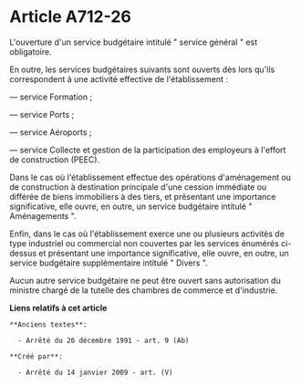 # Article A712-26

L'ouverture d'un service budgétaire intitulé " service général " est obligatoire.

En outre, les services budgétaires suivants sont ouverts dès lors qu'ils correspondent à une activité effective de
l'établissement :

― service Formation ;

― service Ports ;

― service Aéroports ;

― service Collecte et gestion de la participation des employeurs à l'effort de construction (PEEC).

Dans le cas où l'établissement effectue des opérations d'aménagement ou de construction à destination principale d'une
cession immédiate ou différée de biens immobiliers à des tiers, et présentant une importance significative, elle ouvre, en
outre, un service budgétaire intitulé " Aménagements ".

Enfin, dans le cas où l'établissement exerce une ou plusieurs activités de type industriel ou commercial non couvertes par
les services énumérés ci-dessus et présentant une importance significative, elle ouvre, en outre, un service budgétaire
supplémentaire intitulé " Divers ".

Aucun autre service budgétaire ne peut être ouvert sans autorisation du ministre chargé de la tutelle des chambres de
commerce et d'industrie.

**Liens relatifs à cet article**

	**Anciens textes**:

	  - Arrêté du 26 décembre 1991 - art. 9 (Ab)

	**Créé par**:

	  - Arrêté du 14 janvier 2009 - art. (V)
